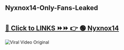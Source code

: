 
 ## Nyxnox14-Only-Fans-Leaked

# <h2><a href="https://clipsfans.com/Nyxnox14&ref=git">🔗 Click to LINKS ⏩⏩ 👉 🟢 Nyxnox14 </a></h2>

<a href="https://clipsfans.com/Nyxnox14&ref=git" rel="nofollow" data-target="animated-image.originalLink"><img src="https://i.ibb.co.com/xMMVF88/686577567.gif" alt="Viral Video Original" style="max-width: 100%; display: inline-block;" data-target="animated-image.originalImage"></a>
